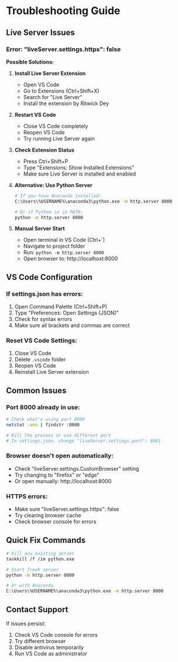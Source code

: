 # Troubleshooting Guide

## Live Server Issues

### Error: "liveServer.settings.https": false

**Possible Solutions:**

1. **Install Live Server Extension**

   - Open VS Code
   - Go to Extensions (Ctrl+Shift+X)
   - Search for "Live Server"
   - Install the extension by Ritwick Dey

2. **Restart VS Code**

   - Close VS Code completely
   - Reopen VS Code
   - Try running Live Server again

3. **Check Extension Status**

   - Press Ctrl+Shift+P
   - Type "Extensions: Show Installed Extensions"
   - Make sure Live Server is installed and enabled

4. **Alternative: Use Python Server**

   ```bash
   # If you have Anaconda installed:
   C:\Users\%USERNAME%\anaconda3\python.exe -m http.server 8000

   # Or if Python is in PATH:
   python -m http.server 8000
   ```

5. **Manual Server Start**
   - Open terminal in VS Code (Ctrl+`)
   - Navigate to project folder
   - Run: `python -m http.server 8000`
   - Open browser to: http://localhost:8000

## VS Code Configuration

### If settings.json has errors:

1. Open Command Palette (Ctrl+Shift+P)
2. Type "Preferences: Open Settings (JSON)"
3. Check for syntax errors
4. Make sure all brackets and commas are correct

### Reset VS Code Settings:

1. Close VS Code
2. Delete `.vscode` folder
3. Reopen VS Code
4. Reinstall Live Server extension

## Common Issues

### Port 8000 already in use:

```bash
# Check what's using port 8000
netstat -ano | findstr :8000

# Kill the process or use different port
# In settings.json, change "liveServer.settings.port": 8001
```

### Browser doesn't open automatically:

- Check "liveServer.settings.CustomBrowser" setting
- Try changing to "firefox" or "edge"
- Or open manually: http://localhost:8000

### HTTPS errors:

- Make sure "liveServer.settings.https": false
- Try clearing browser cache
- Check browser console for errors

## Quick Fix Commands

```bash
# Kill any existing server
taskkill /f /im python.exe

# Start fresh server
python -m http.server 8000

# Or with Anaconda
C:\Users\%USERNAME%\anaconda3\python.exe -m http.server 8000
```

## Contact Support

If issues persist:

1. Check VS Code console for errors
2. Try different browser
3. Disable antivirus temporarily
4. Run VS Code as administrator
